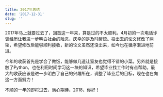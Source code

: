 ```yaml
---
title: 2017年总结
date: '2017-12-31'
slug: ''
---
```


2017年马上就要过去了，回首这一年来，算是过的不太顺利。4月初的一次电话诈骗经历让我进一步明白社会的险恶，庆幸的是及时醒悟。投出去的论文修改了两轮，希望修改后能够顺利接收，新的论文虽然还没出来，如今也在循序渐进地前进。

今年的收获首先是学会了做饭，能够做几道让室友也觉得不错的小菜。另外就是接触了Python，也在利用时间学习这一块的知识，希望毕业找工作时有点帮助。最大的收获应该是进一步明白了自己的兴趣所在，调整了毕业后的目标，现在也在向这一方面努力！

不顺的一年的即将过去，满心期待，2018，你好！